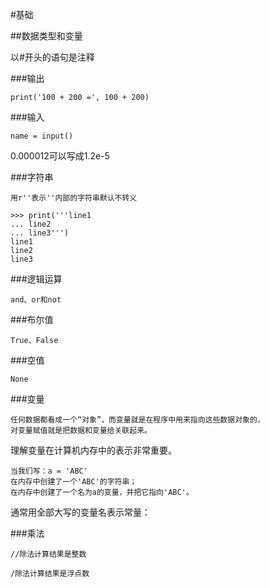 #基础

##数据类型和变量

以#开头的语句是注释

###输出

	print('100 + 200 =', 100 + 200)

###输入

	name = input()


0.000012可以写成1.2e-5

###字符串

	用r''表示''内部的字符串默认不转义

	>>> print('''line1
	... line2
	... line3''')
	line1
	line2
	line3

###逻辑运算

	and、or和not

###布尔值

	True、False

###空值

	None

###变量

	任何数据都看成一个“对象”，而变量就是在程序中用来指向这些数据对象的，
	对变量赋值就是把数据和变量给关联起来。

理解变量在计算机内存中的表示非常重要。

	当我们写：a = 'ABC'
	在内存中创建了一个'ABC'的字符串；
	在内存中创建了一个名为a的变量，并把它指向'ABC'。

通常用全部大写的变量名表示常量：

###乘法

	//除法计算结果是整数
	
	/除法计算结果是浮点数

